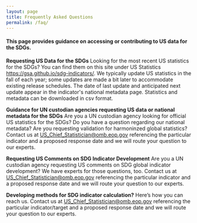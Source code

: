```yaml
---
layout: page
title: Frequently Asked Questions
permalink: /faq/
---
```


<h4>This page provides guidance on accessing or contributing to US data for the SDGs.</h4>

**Requesting US Data for the SDGs**
Looking for the most recent US statistics for the SDGs? You can find them on this site under US Statistics <a href="https://gsa.github.io/sdg-indicators/">https://gsa.github.io/sdg-indicators/</a>. We typically update US statistics in the fall of each year; some updates are made a bit later to accommodate existing release schedules. The date of last update and anticipated next update appear in the indicator's national metadata page. Statistics and metadata can be downloaded in csv format.

**Guidance for UN custodian agencies requesting US data or national metadata for the SDGs**
Are you a UN custodian agency looking for official US statistics for the SDGs? Do you have a question regarding our national metadata? Are you requesting validation for harmoninzed global statistics? Contact us at <a href="mailto:US_Chief_Statistician@omb.eop.gov?subject=Validation%20for%20harmoninzed%20global%20statistics&body=Indicator%20Number%OA%OAProposed%20response date">US_Chief_Statistician@omb.eop.gov</a> referencing the particular indicator and a proposed response date and we will route your question to our experts.

**Requesting US Comments on SDG Indicator Development**
Are you a UN custodian agency requesting US comments on SDG global indicator development? We have experts for those questions, too. Contact us at <a href="mailto:US_Chief_Statistician@omb.eop.gov?subject=Development%20comments%20on%20Indicator%20No.%20&body=Indicator%20Number%OA%OAProposed%20response date">US_Chief_Statistician@omb.eop.gov</a> referencing the particular indicator and a proposed response date and we will route your question to our experts.

**Developing methods for SDG indicator calculation?** 
Here’s how you can reach us. Contact us at <a href="mailto:SDGs@omb.eop.gov?subject=Method%20for%20SDG%20Indicator%20calculation">US_Chief_Statistician@omb.eop.gov</a> referencing the particular indicator/target and a proposed response date and we will route your question to our experts.
